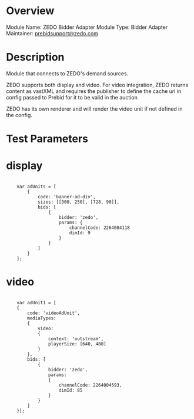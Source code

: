 # Overview

Module Name: ZEDO Bidder Adapter
Module Type: Bidder Adapter
Maintainer: prebidsupport@zedo.com

# Description

Module that connects to ZEDO's demand sources.

ZEDO supports both display and video. 
For video integration, ZEDO returns content as vastXML and requires the publisher to define the cache url in config passed to Prebid for it to be valid in the auction

ZEDO has its own renderer and will render the video unit if not defined in the config. 


# Test Parameters
# display
```

    var adUnits = [
        {
            code: 'banner-ad-div',
            sizes: [[300, 250], [728, 90]],
            bids: [
                {
                    bidder: 'zedo',
                    params: {
                        channelCode: 2264004118
                        dimId: 9
                    }
                }
            ]
        }
    ];
```
# video
```

    var adUnit1 = [
    {   
        code: 'videoAdUnit', 
        mediaTypes: 
        { 
            video: 
            { 
                context: 'outstream', 
                playerSize: [640, 480]
            }
        },
        bids: [
            { 
                bidder: 'zedo', 
                params: 
                { 
                    channelCode: 2264004593,
                    dimId: 85 
                } 
            }
        ]
    }];
```